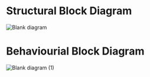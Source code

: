# Structural Block Diagram

![Blank diagram](https://user-images.githubusercontent.com/34639178/157854382-9acdfe20-b5dc-419a-afd2-0079748b140d.png)


# Behaviourial Block Diagram

![Blank diagram (1)](https://user-images.githubusercontent.com/34639178/157854396-705db905-dd66-432a-9527-2b137c3fd37e.png)

